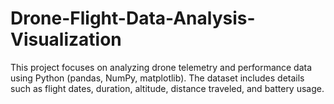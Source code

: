 # Drone-Flight-Data-Analysis-Visualization
This project focuses on analyzing drone telemetry and performance data using Python (pandas, NumPy, matplotlib). The dataset includes details such as flight dates, duration, altitude, distance traveled, and battery usage.
